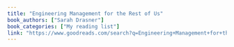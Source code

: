 ```yaml
---
title: "Engineering Management for the Rest of Us"
book_authors: ["Sarah Drasner"]
book_categories: ["My reading list"]
link: "https://www.goodreads.com/search?q=Engineering+Management+for+the+Rest+of+Us+Sarah+Drasner"
---
```

